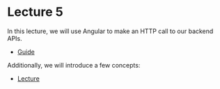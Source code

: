 # Lecture 5

In this lecture, we will use Angular to make an HTTP call to our backend APIs.

- [Guide](../../Labs/Lab4/webapp_101.md)

Additionally, we will introduce a few concepts:

- [Lecture](./Lecture5.pdf)


